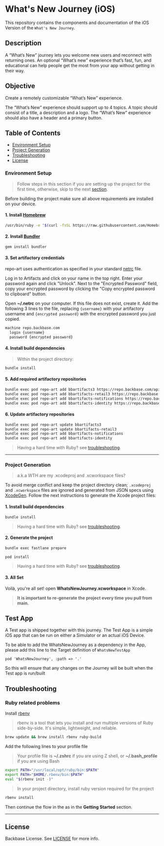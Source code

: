 # What's New Journey (iOS)

This repository contains the components and documentation of the iOS Version of the `What's New Journey`.

## Description
A “What’s New” journey lets you welcome new users and reconnect with returning ones. An optional “What’s new” experience that’s fast, fun, and educational can help people get the most from your app without getting in their way.


## Objective
Create a remotely customizable “What’s New” experience.

The “What’s New” experience should support up to 4 topics. A topic should consist of a title, a description and a logo. The “What’s New” experience should also have a header and a primary button.

## Table of Contents

- [Environment Setup](#environment-setup)
- [Project Generation](#project-generation)
- [Troubleshooting](#troubleshooting)
- [License](#license)


### Environment Setup

> Follow steps in this section if you are setting up the project for the first time, otherwise, skip to the next [section](#project-generation).

Before building the project make sure all above requirements are installed on your device.

#### 1. Install [Homebrew](https://brew.sh/)

```sh
/usr/bin/ruby -e "$(curl -fsSL https://raw.githubusercontent.com/Homebrew/install/master/install)"
```

#### 2. Install [Bundler](https://bundler.io/)

```sh
gem install bundler
```

#### 3. Set artifactory credentials

repo-art uses authentication as specified in your standard [netrc](https://www.gnu.org/software/inetutils/manual/html_node/The-_002enetrc-file.html) file.

Log in to Artifacts and click on your name in the top right. Enter your password again and click "Unlock". Next to the "Encrypted Password" field, copy your encrypted password by clicking the "Copy encrypted password to clipboard" button.

Open **~/.netrc** on your computer. If this file does not exist, create it.
Add the following 3 lines to the file, replacing `{username}` with your artifactory username and `{encrypted password}` with the encrypted password you just copied.

```txt
machine repo.backbase.com
  login {username}
  password {encrypted password}
```

#### 4. Install build dependencies

> Within the project directory:

```sh
bundle install
```

#### 5. Add required artifactory repositories

```sh
bundle exec pod repo-art add bbartifacts3 https://repo.backbase.com/api/pods/ios3
bundle exec pod repo-art add bbartifacts-retail3 https://repo.backbase.com/api/pods/ios-retail3
bundle exec pod repo-art add bbartifacts-notifications https://repo.backbase.com/api/pods/ios-mobile-notifications
bundle exec pod repo-art add bbartifacts-identity https://repo.backbase.com/api/pods/ios-identity
```

#### 6. Update artifactory repositories

```sh
bundle exec pod repo-art update bbartifacts3
bundle exec pod repo-art update bbartifacts-retail3
bundle exec pod repo-art add bbartifacts-notifications
bundle exec pod repo-art add bbartifacts-identity
```

> Having a hard time with Ruby? see [troubleshooting](#troubleshooting).

---

### Project Generation

> a.k.a WTH are my .xcodeproj and .xcworkspace files?

To avoid merge conflict and keep the project directory clean; `.xcodeproj` and `.xcworkspace` files are ignored and generated from JSON specs using [XcodeGen](https://github.com/yonaskolb/XcodeGen). Follow the next instructions to generate the Xcode project files:

#### 1. Install build dependencies

```sh
bundle install
```

> Having a hard time with Ruby? see [troubleshooting](#troubleshooting).

#### 2. Generate the project

```sh
bundle exec fastlane prepare

pod install

```

> Having a hard time with Ruby? see [troubleshooting](#troubleshooting).

#### 3. All Set

Voilà, you're all set! open **WhatsNewJourney.xcworkspace** in Xcode.

> **It is important to re-generate the project every time you pull from main.**


## Test App

A Test app is shipped together with this journey. The Test App is a simple iOS app that can be run on either a Simulator or an actual iOS Device. 

To be able to add the WhatsNewJourney as a dependency in the App, please add this line to the Target definition of `WhatsNewTestApp`

`pod 'WhatsNewJourney', :path => '.'`

So this will ensure that any changes on the Journey will be built when the Test app is run/built

## Troubleshooting

### Ruby related problems

Install [rbenv](https://github.com/rbenv/rbenv)

> rbenv is a tool that lets you install and run multiple versions of Ruby side-by-side. It's simple, lightweight, and reliable.

```sh
brew update && brew install rbenv ruby-build
```

Add the following lines to your profile file

> Your profile file is **~/.zshrc** if you are using Z shell, or **~/.bash_profile** if you are using Bash

```bash
export PATH="/usr/local/opt/ruby/bin:$PATH"
export PATH="$HOME/.rbenv/bin:$PATH"
eval "$(rbenv init -)"
```

> In your project directory, install ruby version required for the project

```sh
rbenv install
```

Then continue the flow in the as in the **Getting Started** section.

---


## License

Backbase License. See [LICENSE](LICENSE) for more info.
